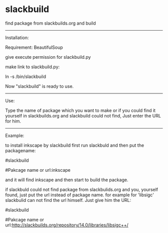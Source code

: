 slackbuild
==========

find package from slackbuilds.org and build

----------------------
Installation:

Requirement: BeautifulSoup

give execute permission for slackbuild.py

make link to slackbuild.py:

ln -s <location of slackbuild.py> /bin/slackbuild

Now "slackbuild" is ready to use.

----------------------
Use:

Type the name of package which you want to make or if you could find it yourself in slackbuilds.org and slackbuild could not find, Just enter the URL for him.

----------------------
Example:

to install inkscape by slackbuild first run slackbuld and then put the packagename:

 #slackbuild
 
 #Pakcage name or url:inkscape

and it will find inkscape and then start to build the package.

if slackbuld could not find package from slackbulids.org and you, yourself found, just put the url instead of package name. for example for 'libsigc' slackbulid can not find the url himself. Just give him the URL:

 #slackbuild
 
 #Pakcage name or url:http://slackbuilds.org/repository/14.0/libraries/libsigc++/

